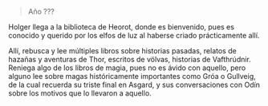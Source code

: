 > Año ???

Holger llega a la biblioteca de Heorot, donde es bienvenido, pues es conocido y querido por los elfos de luz al haberse criado prácticamente allí.

Allí, rebusca y lee múltiples libros sobre historias pasadas, relatos de hazañas y aventuras de Thor, escritos de völvas, historias de Vafthrúdnir. Reniega algo de los libros de magia, pues no es ávido con aquello, pero alguno lee sobre magas históricamente importantes como Gróa o Gullveig, de la cual recuerda su triste final en Asgard, y sus conversaciones con Odín sobre los motivos que lo llevaron a aquello.